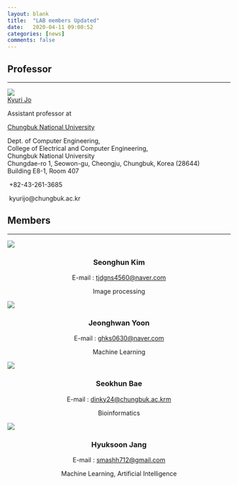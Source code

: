 ```yaml
---
layout: blank
title:  "LAB members Updated"
date:   2020-04-11 09:00:52
categories: [news]
comments: false
---
```


## Professor

***
<head>
<meta name="viewport" content="width=device-width, initial-scale=1.0, user-scalable=yes, 
maximum-scale=1.0, minimum-scale=1.0">
	</head>
<div class="prof-container">
	<div class="profile">
	<a href="https://kyurijo.github.io/" target="_blank">
	<img src="https://kyurijo.github.io/images/KyuriJo_round.png">
	</a>
	</div>
	<div>
	<div class="name"><a href="https://kyurijo.github.io/" target="_blank">Kyuri Jo</a></div>
            <p>Assistant professor at</p>
            <p><a href="http://computer.chungbuk.ac.kr" target="_blank">Chungbuk National University</a></p>
            <p>Dept. of Computer Engineering,<br>
               College of Electrical and Computer Engineering,<br>
               Chungbuk National University<br>
               Chungdae-ro 1, Seowon-gu, Cheongju, Chungbuk, Korea (28644)<br>
               Building E8-1, Room 407</p>
            <p><i class="fa fa-phone"></i>&nbsp;+82-43-261-3685</p>
            <p><i class="fa fa-envelope"></i>&nbsp;kyurijo@chungbuk.ac.kr</p>
	</div>
</div>

## Members

***
<div class="mem-container">
 <div>
<img src="https://github.com/BML-cbnu/BML-cbnu.github.io/raw/master/img/sh1.jpg">
<h3 style="text-align: center;"><strong>Seonghun Kim</strong></h3>
<p style="text-align: center;">E-mail :&nbsp;<a href="mailto:tjdgns4560@naver.com">tjdgns4560@naver.com</a></p>
<p style="text-align: center;">Image processing</p>
</div>
<div>
<img src="https://github.com/BML-cbnu/BML-cbnu.github.io/raw/master/img/jh.jpg">
<h3 style="text-align: center;"><strong>Jeonghwan Yoon</strong></h3>
<p style="text-align: center;">E-mail :&nbsp;<a href="mailto:ghks0630@naver.com">ghks0630@naver.com</a></p>
<p style="text-align: center;">Machine Learning</p>
</div>
 <div>
<img src="https://github.com/BML-cbnu/BML-cbnu.github.io/raw/master/img/sh.jpg">
<h3 style="text-align: center;"><strong>Seokhun Bae</strong></h3>
<p style="text-align: center;">E-mail :&nbsp;<a href="mailto:dinky24@chungbuk.ac.kr">dinky24@chungbuk.ac.krm</a></p>
<p style="text-align: center;">Bioinformatics</p>
</div>
 <div>
<img src="https://github.com/BML-cbnu/BML-cbnu.github.io/raw/master/img/hs.jpg">
<h3 style="text-align: center;"><strong>Hyuksoon Jang</strong></h3>
<p style="text-align: center;">E-mail :&nbsp;<a href="mailto:smashh712@gmail.com">smashh712@gmail.com</a></p>
<p style="text-align: center;">Machine Learning, Artificial Intelligence</p>
</div>
